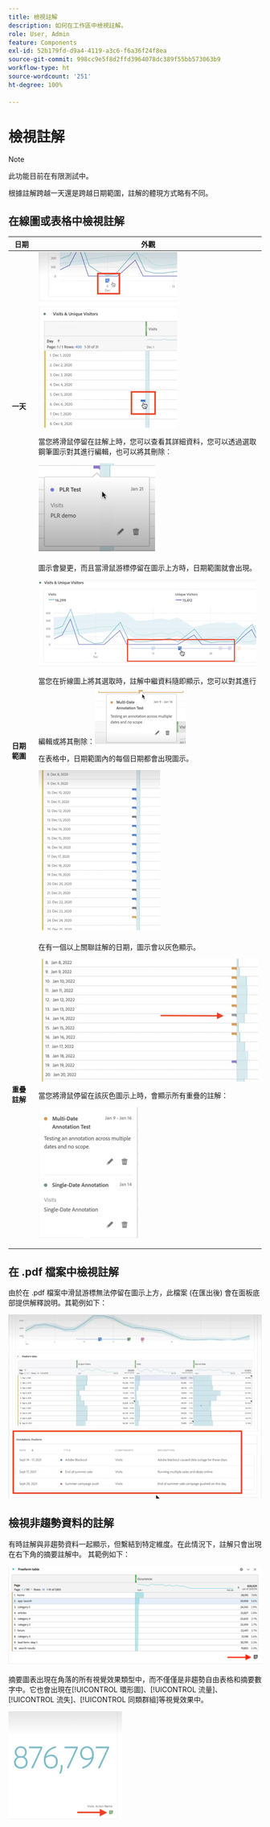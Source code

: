 ```yaml
---
title: 檢視註解
description: 如何在工作區中檢視註解。
role: User, Admin
feature: Components
exl-id: 52b179fd-d9a4-4119-a3c6-f6a36f24f8ea
source-git-commit: 998cc9e5f8d2ffd3964078dc389f55bb573063b9
workflow-type: ht
source-wordcount: '251'
ht-degree: 100%

---
```


# 檢視註解

>[!NOTE]
>
>此功能目前在有限測試中。

根據註解跨越一天還是跨越日期範圍，註解的體現方式略有不同。

## 在線圖或表格中檢視註解

| 日期 | 外觀 |
| --- | --- |
| **一天** | ![](assets/single-day.png)<p>當您將滑鼠停留在註解上時，您可以查看其詳細資料，您可以透過選取鋼筆圖示對其進行編輯，也可以將其刪除：<p> ![](assets/hover.png) |
| **日期範圍** | 圖示會變更，而且當滑鼠游標停留在圖示上方時，日期範圍就會出現。<p>![](assets/multi-day.png)<p>當您在折線圖上將其選取時，註解中繼資料隨即顯示，您可以對其進行編輯或將其刪除：![](assets/multi-hover.png)<p>在表格中，日期範圍內的每個日期都會出現圖示。<p>![](assets/multi-day-table.png) |
| **重疊註解** | 在有一個以上關聯註解的日期，圖示會以灰色顯示。<p>![](assets/grey.png)<p>當您將滑鼠停留在該灰色圖示上時，會顯示所有重疊的註解：<p>![](assets/overlap.png) |

## 在 .pdf 檔案中檢視註解

由於在 .pdf 檔案中滑鼠游標無法停留在圖示上方，此檔案 (在匯出後) 會在面板底部提供解釋說明。其範例如下：

![](assets/ann-pdf.png)

## 檢視非趨勢資料的註解

有時註解與非趨勢資料一起顯示，但繫結到特定維度。在此情況下，註解只會出現在右下角的摘要註解中。 其範例如下：

![](assets/non-date.png)

摘要圖表出現在角落的所有視覺效果類型中，而不僅僅是非趨勢自由表格和摘要數字中。它也會出現在[!UICONTROL 環形圖]、[!UICONTROL 流量]、[!UICONTROL 流失]、[!UICONTROL 同類群組]等視覺效果中。

![](assets/ann-summary.png)